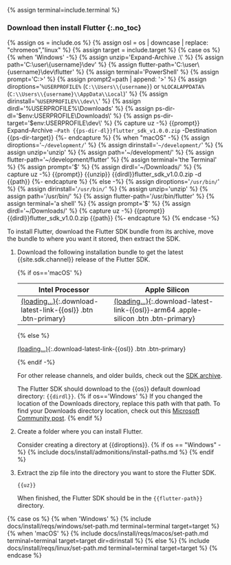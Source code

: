 {% assign terminal=include.terminal %}

### Download then install Flutter {:.no_toc}

{% assign os = include.os %}
{% assign osl = os | downcase | replace: "chromeos","linux" %}
{% assign target = include.target %}
{% case os %}
{% when 'Windows' -%}
   {% assign unzip='Expand-Archive .\\' %}
   {% assign path='C:\\user\\{username}\\dev' %}
   {% assign flutter-path='C:\\user\\{username}\\dev\\flutter' %}
   {% assign terminal='PowerShell' %}
   {% assign prompt='C:>' %}
   {% assign prompt2=path | append: '>' %}
   {% assign diroptions='`%USERPROFILE%` (`C:\\Users\\{username}`) or `%LOCALAPPDATA%` (`C:\\Users\\{username}\\AppData\\Local`)' %}
   {% assign dirinstall='`%USERPROFILE%\\dev\\`' %}
   {% assign dirdl='%USERPROFILE%\\Downloads' %}
   {% assign ps-dir-dl='$env:USERPROFILE\\Downloads\\' %}
   {% assign ps-dir-target='$env:USERPROFILE\\dev\\' %}
   {% capture uz -%}
   {{prompt}} Expand-Archive `
       –Path {{ps-dir-dl}}flutter_sdk_v1.0.0.zip `
       -Destination {{ps-dir-target}}
   {%- endcapture %}
{% when "macOS" -%}
   {% assign diroptions='`~/development/`' %}
   {% assign dirinstall='`~/development/`' %}
   {% assign unzip='unzip' %}
   {% assign path='~/development/' %}
   {% assign flutter-path='~/development/flutter' %}
   {% assign terminal='the Terminal' %}
   {% assign prompt='$' %}
   {% assign dirdl='~/Downloads/' %}
   {% capture uz -%}
   {{prompt}} {{unzip}} {{dirdl}}flutter_sdk_v1.0.0.zip -d {{path}}
   {%- endcapture %}
{% else -%}
   {% assign diroptions='`/usr/bin/`' %}
   {% assign dirinstall='`/usr/bin/`' %}
   {% assign unzip='unzip' %}
   {% assign path='/usr/bin/' %}
   {% assign flutter-path='/usr/bin/flutter' %}
   {% assign terminal='a shell' %}
   {% assign prompt='$' %}
   {% assign dirdl='~/Downloads/' %}
   {% capture uz -%}
   {{prompt}} {{dirdl}}flutter_sdk_v1.0.0.zip {{path}}
   {%- endcapture %}
{% endcase -%}

To install Flutter,
download the Flutter SDK bundle from its archive,
move the bundle to where you want it stored,
then extract the SDK.

1. Download the following installation bundle to get the latest
   {{site.sdk.channel}} release of the Flutter SDK.

   {% if os=='macOS' %}

   | Intel Processor                                                     | Apple Silicon                                                                             |
   |---------------------------------------------------------------------|-------------------------------------------------------------------------------------------|
   | [(loading...)](#){:.download-latest-link-{{osl}} .btn .btn-primary} | [(loading...)](#){:.download-latest-link-{{osl}}-arm64 .apple-silicon .btn .btn-primary}  |

   {% else %}

   [(loading...)](#){:.download-latest-link-{{osl}} .btn .btn-primary}

   {% endif -%}

   For other release channels, and older builds, check out the [SDK archive][].

   The Flutter SDK should download to the {{os}} default download directory:
   `{{dirdl}}`.
   {% if os=='Windows' %}
   If you changed the location of the Downloads directory,
   replace this path with that path.
   To find your Downloads directory location,
   check out this [Microsoft Community post][move-dl].
   {% endif %}

1. Create a folder where you can install Flutter.

   Consider creating a directory at {{diroptions}}.
   {% if os == "Windows" -%}
   {% include docs/install/admonitions/install-paths.md %}
   {% endif %}

1. Extract the zip file into the directory you want to store the Flutter SDK.

   ```console
   {{uz}}
   ```

   When finished, the Flutter SDK should be in the `{{flutter-path}}` directory.

[SDK archive]: /release/archive
[move-dl]: https://answers.microsoft.com/en-us/windows/forum/all/move-download-folder-to-other-drive-in-windows-10/67d58118-4ccd-473e-a3da-4e79fdb4c878

{% case os %}
{% when 'Windows' %}
{% include docs/install/reqs/windows/set-path.md terminal=terminal target=target %}
{% when 'macOS' %}
{% include docs/install/reqs/macos/set-path.md terminal=terminal
target=target dir=dirinstall %}
{% else %}
{% include docs/install/reqs/linux/set-path.md terminal=terminal target=target %}
{% endcase %}
